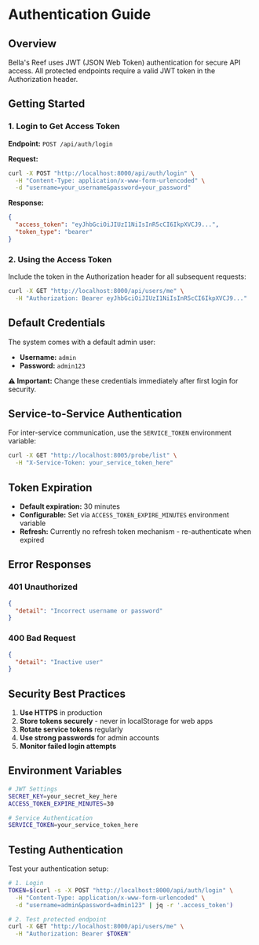 # Authentication Guide

## Overview

Bella's Reef uses JWT (JSON Web Token) authentication for secure API access. All protected endpoints require a valid JWT token in the Authorization header.

## Getting Started

### 1. Login to Get Access Token

**Endpoint:** `POST /api/auth/login`

**Request:**
```bash
curl -X POST "http://localhost:8000/api/auth/login" \
  -H "Content-Type: application/x-www-form-urlencoded" \
  -d "username=your_username&password=your_password"
```

**Response:**
```json
{
  "access_token": "eyJhbGciOiJIUzI1NiIsInR5cCI6IkpXVCJ9...",
  "token_type": "bearer"
}
```

### 2. Using the Access Token

Include the token in the Authorization header for all subsequent requests:

```bash
curl -X GET "http://localhost:8000/api/users/me" \
  -H "Authorization: Bearer eyJhbGciOiJIUzI1NiIsInR5cCI6IkpXVCJ9..."
```

## Default Credentials

The system comes with a default admin user:

- **Username:** `admin`
- **Password:** `admin123`

**⚠️ Important:** Change these credentials immediately after first login for security.

## Service-to-Service Authentication

For inter-service communication, use the `SERVICE_TOKEN` environment variable:

```bash
curl -X GET "http://localhost:8005/probe/list" \
  -H "X-Service-Token: your_service_token_here"
```

## Token Expiration

- **Default expiration:** 30 minutes
- **Configurable:** Set via `ACCESS_TOKEN_EXPIRE_MINUTES` environment variable
- **Refresh:** Currently no refresh token mechanism - re-authenticate when expired

## Error Responses

### 401 Unauthorized
```json
{
  "detail": "Incorrect username or password"
}
```

### 400 Bad Request
```json
{
  "detail": "Inactive user"
}
```

## Security Best Practices

1. **Use HTTPS** in production
2. **Store tokens securely** - never in localStorage for web apps
3. **Rotate service tokens** regularly
4. **Use strong passwords** for admin accounts
5. **Monitor failed login attempts**

## Environment Variables

```bash
# JWT Settings
SECRET_KEY=your_secret_key_here
ACCESS_TOKEN_EXPIRE_MINUTES=30

# Service Authentication
SERVICE_TOKEN=your_service_token_here
```

## Testing Authentication

Test your authentication setup:

```bash
# 1. Login
TOKEN=$(curl -s -X POST "http://localhost:8000/api/auth/login" \
  -H "Content-Type: application/x-www-form-urlencoded" \
  -d "username=admin&password=admin123" | jq -r '.access_token')

# 2. Test protected endpoint
curl -X GET "http://localhost:8000/api/users/me" \
  -H "Authorization: Bearer $TOKEN"
``` 